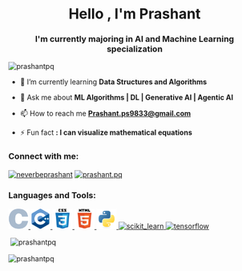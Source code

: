 <h1 align="center">Hello , I'm Prashant</h1>
<h3 align="center">I'm currently majoring in AI and Machine Learning specialization</h3>

<p align="left"> <img src="https://komarev.com/ghpvc/?username=prashantpq&label=Profile%20views&color=0e75b6&style=flat" alt="prashantpq" /> </p>

- 🌱 I’m currently learning **Data Structures and Algorithms**

- 💬 Ask me about **ML Algorithms | DL | Generative AI | Agentic AI**

- 📫 How to reach me **Prashant.ps9833@gmail.com**

- ⚡ Fun fact **: I can visualize mathematical equations**

<h3 align="left">Connect with me:</h3>
<p align="left">
<a href="https://twitter.com/neverbeprashant" target="blank"><img align="center" src="https://raw.githubusercontent.com/rahuldkjain/github-profile-readme-generator/master/src/images/icons/Social/twitter.svg" alt="neverbeprashant" height="30" width="40" /></a>
<a href="https://instagram.com/prashant.pq" target="blank"><img align="center" src="https://raw.githubusercontent.com/rahuldkjain/github-profile-readme-generator/master/src/images/icons/Social/instagram.svg" alt="prashant.pq" height="30" width="40" /></a>
</p>

<h3 align="left">Languages and Tools:</h3>
<p align="left"> <a href="https://www.cprogramming.com/" target="_blank" rel="noreferrer"> <img src="https://raw.githubusercontent.com/devicons/devicon/master/icons/c/c-original.svg" alt="c" width="40" height="40"/> </a> <a href="https://www.w3schools.com/cpp/" target="_blank" rel="noreferrer"> <img src="https://raw.githubusercontent.com/devicons/devicon/master/icons/cplusplus/cplusplus-original.svg" alt="cplusplus" width="40" height="40"/> </a> <a href="https://www.w3schools.com/css/" target="_blank" rel="noreferrer"> <img src="https://raw.githubusercontent.com/devicons/devicon/master/icons/css3/css3-original-wordmark.svg" alt="css3" width="40" height="40"/> </a> <a href="https://www.w3.org/html/" target="_blank" rel="noreferrer"> <img src="https://raw.githubusercontent.com/devicons/devicon/master/icons/html5/html5-original-wordmark.svg" alt="html5" width="40" height="40"/> </a> <a href="https://www.python.org" target="_blank" rel="noreferrer"> <img src="https://raw.githubusercontent.com/devicons/devicon/master/icons/python/python-original.svg" alt="python" width="40" height="40"/> </a> <a href="https://scikit-learn.org/" target="_blank" rel="noreferrer"> <img src="https://upload.wikimedia.org/wikipedia/commons/0/05/Scikit_learn_logo_small.svg" alt="scikit_learn" width="40" height="40"/> </a> <a href="https://www.tensorflow.org" target="_blank" rel="noreferrer"> <img src="https://www.vectorlogo.zone/logos/tensorflow/tensorflow-icon.svg" alt="tensorflow" width="40" height="40"/> </a> </p>

<p>&nbsp;<img align="center" src="https://github-readme-stats.vercel.app/api?username=prashantpq&show_icons=true&locale=en" alt="prashantpq" /></p>

<p><img align="center" src="https://github-readme-streak-stats.herokuapp.com/?user=prashantpq&" alt="prashantpq" /></p>
